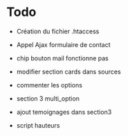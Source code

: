 # Todo

- Création du fichier .htaccess
- Appel Ajax formulaire de contact

- chip bouton mail fonctionne pas
- modifier section cards dans sources
- commenter les options
- section 3 multi_option
- ajout temoignages dans section3 
- script hauteurs
